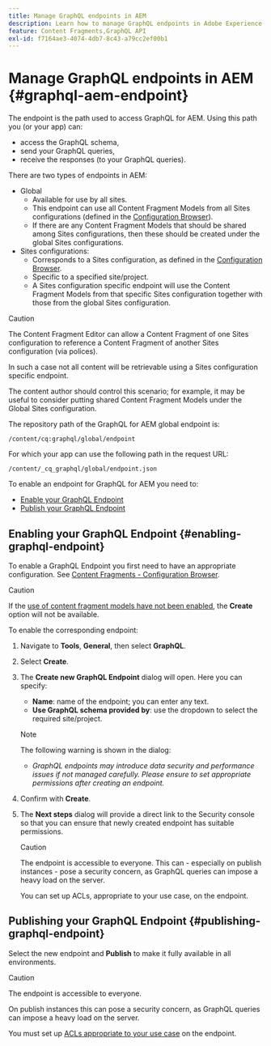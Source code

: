 ```yaml
---
title: Manage GraphQL endpoints in AEM
description: Learn how to manage GraphQL endpoints in Adobe Experience Manager as a Cloud Service for headless content delivery.
feature: Content Fragments,GraphQL API
exl-id: f7164ae3-4074-4db7-8c43-a79cc2ef00b1
---
```

# Manage GraphQL endpoints in AEM {#graphql-aem-endpoint}

The endpoint is the path used to access GraphQL for AEM. Using this path you (or your app) can:

* access the GraphQL schema,
* send your GraphQL queries, 
* receive the responses (to your GraphQL queries).

There are two types of endpoints in AEM:

* Global
  * Available for use by all sites.
  * This endpoint can use all Content Fragment Models from all Sites configurations (defined in the [Configuration Browser](/help/assets/content-fragments/content-fragments-configuration-browser.md#enable-content-fragment-functionality-in-configuration-browser)).
  * If there are any Content Fragment Models that should be shared among Sites configurations, then these should be created under the global Sites configurations.
* Sites configurations:
  * Corresponds to a Sites configuration, as defined in the [Configuration Browser](/help/assets/content-fragments/content-fragments-configuration-browser.md#enable-content-fragment-functionality-in-configuration-browser).
  * Specific to a specified site/project.
  * A Sites configuration specific endpoint will use the Content Fragment Models from that specific Sites configuration together with those from the global Sites configuration.

>[!CAUTION]
>
>The Content Fragment Editor can allow a Content Fragment of one Sites configuration to reference a Content Fragment of another Sites configuration (via polices). 
>
>In such a case not all content will be retrievable using a Sites configuration specific endpoint. 
>
>The content author should control this scenario; for example, it may be useful to consider putting shared Content Fragment Models under the Global Sites configuration.

The repository path of the GraphQL for AEM global endpoint is:

`/content/cq:graphql/global/endpoint`

For which your app can use the following path in the request URL:

`/content/_cq_graphql/global/endpoint.json`

To enable an endpoint for GraphQL for AEM you need to:

* [Enable your GraphQL Endpoint](#enabling-graphql-endpoint)
* [Publish your GraphQL Endpoint](#publishing-graphql-endpoint)

## Enabling your GraphQL Endpoint {#enabling-graphql-endpoint}

To enable a GraphQL Endpoint you first need to have an appropriate configuration. See [Content Fragments - Configuration Browser](/help/assets/content-fragments/content-fragments-configuration-browser.md).

>[!CAUTION]
>
>If the [use of content fragment models have not been enabled](/help/assets/content-fragments/content-fragments-configuration-browser.md), the **Create** option will not be available.

To enable the corresponding endpoint:

1. Navigate to **Tools**, **General**, then select **GraphQL**.
1. Select **Create**.
1. The **Create new GraphQL Endpoint** dialog will open. Here you can specify:
   * **Name**: name of the endpoint; you can enter any text.
   * **Use GraphQL schema provided by**: use the dropdown to select the required site/project.

   >[!NOTE]
   >
   >The following warning is shown in the dialog:
   >
   >* *GraphQL endpoints may introduce data security and performance issues if not managed carefully. Please ensure to set appropriate permissions after creating an endpoint.*
   
1. Confirm with **Create**.
1. The **Next steps** dialog will provide a direct link to the Security console so that you can ensure that newly created endpoint has suitable permissions.

   >[!CAUTION]
   >
   >The endpoint is accessible to everyone. This can - especially on publish instances - pose a security concern, as GraphQL queries can impose a heavy load on the server.
   >
   >You can set up ACLs, appropriate to your use case, on the endpoint. 

## Publishing your GraphQL Endpoint {#publishing-graphql-endpoint}

Select the new endpoint and **Publish** to make it fully available in all environments.

>[!CAUTION]
>
>The endpoint is accessible to everyone. 
>
>On publish instances this can pose a security concern, as GraphQL queries can impose a heavy load on the server.
>
>You must set up [ACLs appropriate to your use case](/help/headless/security/permissions.md) on the endpoint.
